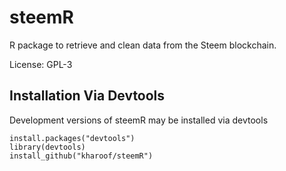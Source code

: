 # steemR

R package to retrieve and clean data from the Steem blockchain. 

License: GPL-3

## Installation Via Devtools
Development versions of steemR may be installed via devtools
``` 
install.packages("devtools")
library(devtools)
install_github("kharoof/steemR")
```
